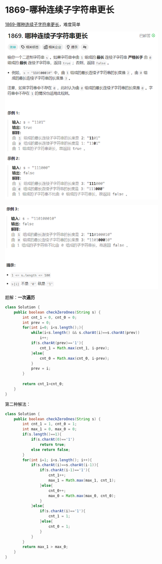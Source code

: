 # 1869-哪种连续子字符串更长

[1869-哪种连续子字符串更长](https://leetcode.cn/problems/longer-contiguous-segments-of-ones-than-zeros/)，难度简单

![image-20231116212557715](https://raw.githubusercontent.com/lqyspace/mypic/master/PicBed/202311162126315.png)

![image-20231116212721234](https://raw.githubusercontent.com/lqyspace/mypic/master/PicBed/202311162127281.png)

题解：**一次遍历**

```java
class Solution {
    public boolean checkZeroOnes(String s) {
        int cnt_1 = 0, cnt_0 = 0;
        int prev = 0;
        for(int i=0; i<s.length();){
            while(i<s.length() && s.charAt(i)==s.charAt(prev))
                i++;
            if(s.charAt(prev)=='1'){
                cnt_1 = Math.max(cnt_1, i-prev);
            }else{
                cnt_0 = Math.max(cnt_0, i-prev);
            }
            prev = i;
        }
        
        return cnt_1>cnt_0;
    }
}
```

第二种解法：

```java
class Solution {
    public boolean checkZeroOnes(String s) {
        int cnt_1 = 1, cnt_0 = 1;
        int max_1 = 0, max_0 = 0;
        if(s.length()==1){
            if(s.charAt(0)=='1')
                return true;
            else return false;
        }
        for(int i=1; i<s.length(); i++){
            if(s.charAt(i)==s.charAt(i-1)){
                if(s.charAt(i-1)=='1'){
                    cnt_1++;
                    max_1 = Math.max(max_1, cnt_1); 
                }else{
                    cnt_0++;
                    max_0 = Math.max(max_0, cnt_0); 
                }
            }else{
                if(s.charAt(i)=='1'){
                    cnt_1 = 1;
                }else{
                    cnt_0 = 1;
                }
            }
        }
        return max_1 > max_0;
    }
}
```

